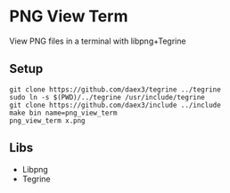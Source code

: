 # PNG View Term
View PNG files in a terminal with libpng+Tegrine
## Setup
```shell
git clone https://github.com/daex3/tegrine ../tegrine
sudo ln -s $(PWD)/../tegrine /usr/include/tegrine
git clone https://github.com/daex3/include ../include
make bin name=png_view_term
png_view_term x.png
```
## Libs
- Libpng
- Tegrine